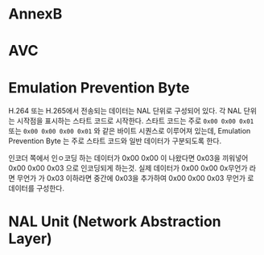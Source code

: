 # AnnexB 

# AVC

# Emulation Prevention Byte

H.264 또는 H.265에서 전송되는 데이터는 NAL 단위로 구성되어 있다. 각 NAL 단위는 시작점을 표시하는 스타트 코드로 시작한다.
스타트 코드는 주로 `0x00 0x00 0x01` 또는 `0x00 0x00 0x00 0x01` 와 같은 바이트 시퀀스로 이루어져 있는데, Emulation Prevention Byte 는 주로 스타트 코드와 일반 데이터가 구분되도록 한다.

인코더 쪽에서 인ㅇ코딩 하는 데이터가 0x00 0x00 이 나왔다면 0x03을 끼워넣어 0x00 0x00 0x03 으로 인코딩되게 하는것.
실제 데이터가 0x00 0x00 0x무언가 라면 무언가 가 0x03 이하라면 중간에 0x03을 추가하여 0x00 0x00 0x03 무언가 로 데이터를 구성한다.

# NAL Unit (Network Abstraction Layer) 
